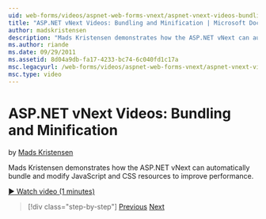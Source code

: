 ```yaml
---
uid: web-forms/videos/aspnet-web-forms-vnext/aspnet-vnext-videos-bundling-and-minification
title: "ASP.NET vNext Videos: Bundling and Minification | Microsoft Docs"
author: madskristensen
description: "Mads Kristensen demonstrates how the ASP.NET vNext can automatically bundle and modify JavaScript and CSS resources to improve performance."
ms.author: riande
ms.date: 09/29/2011
ms.assetid: 8d04a9db-fa17-4233-bc74-6c040fd1c17a
msc.legacyurl: /web-forms/videos/aspnet-web-forms-vnext/aspnet-vnext-videos-bundling-and-minification
msc.type: video
---
```

# ASP.NET vNext Videos: Bundling and Minification

by [Mads Kristensen](https://github.com/madskristensen)

Mads Kristensen demonstrates how the ASP.NET vNext can automatically bundle and modify JavaScript and CSS resources to improve performance.

[&#9654; Watch video (1 minutes)](https://channel9.msdn.com/Blogs/ASP-NET-Site-Videos/aspnet-vnext-videos-bundling-and-minification)

> [!div class="step-by-step"]
> [Previous](aspnet-45-web-forms-strong-typed-data-controls.md)
> [Next](getting-started-with-the-next-version-of-aspnet.md)
